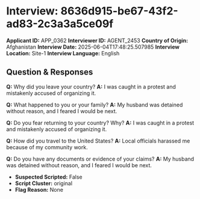 # Interview: 8636d915-be67-43f2-ad83-2c3a3a5ce09f
**Applicant ID:** APP_0362
**Interviewer ID:** AGENT_2453
**Country of Origin:** Afghanistan
**Interview Date:** 2025-06-04T17:48:25.507985
**Interview Location:** Site-1
**Interview Language:** English

## Question & Responses

**Q:** Why did you leave your country?
**A:** I was caught in a protest and mistakenly accused of organizing it.

**Q:** What happened to you or your family?
**A:** My husband was detained without reason, and I feared I would be next.

**Q:** Do you fear returning to your country? Why?
**A:** I was caught in a protest and mistakenly accused of organizing it.

**Q:** How did you travel to the United States?
**A:** Local officials harassed me because of my community work.

**Q:** Do you have any documents or evidence of your claims?
**A:** My husband was detained without reason, and I feared I would be next.

- **Suspected Scripted:** False
- **Script Cluster:** original
- **Flag Reason:** None